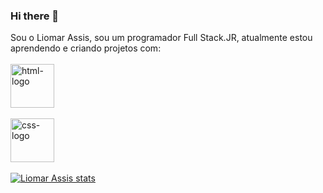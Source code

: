 ### Hi there 👋
Sou o Liomar Assis, sou um programador Full Stack.JR, atualmente estou aprendendo e criando projetos com:
<br>
<br>
<img src="https://img.shields.io/badge/HTML5-E34F26?style=for-the-badge&logo=html5&logoColor=white" alt="html-logo" width="70px" heigth="70px" >
<br>
<br>
<img src="https://img.shields.io/badge/CSS3-1572B6?style=for-the-badge&logo=css3&logoColor=white" alt="css-logo" width="70px" heigth="70px">
<br>
<br>
[![Liomar Assis stats](https://github-readme-stats.vercel.app/api?username=Liomarassis)](https://github.com/anuraghazra/github-readme-stats)
